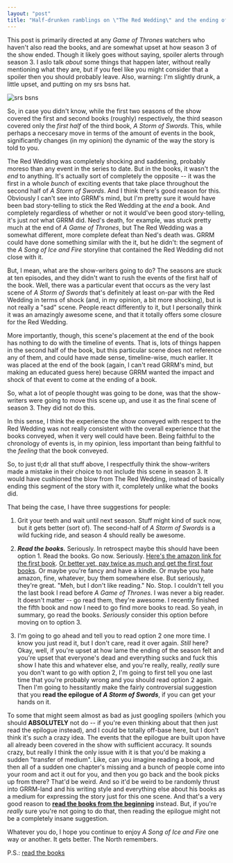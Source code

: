 ```yaml
---
layout: "post"
title: "Half-drunken ramblings on \"The Red Wedding\" and the ending of <em>Game of Thrones</em>' third season"
---
```


This post is primarily directed at any _Game of Thrones_ watchers who haven't also read the books, and are somewhat upset at how season 3 of the show ended. Though it likely goes without saying, spoiler alerts through season 3. I aslo talk _about_ some things that happen later, without really mentioning what they are, but if you feel like you might consider that a spoiler then you should probably leave. Also, warning: I'm slightly drunk, a little upset, and putting on my srs bsns hat.

![srs bsns](http://i.imgur.com/ITwjWiv.jpg)

So, in case you didn't know, while the first two seasons of the show covered the first and second books (roughly) respectively, the third season covered only the _first half_ of the third book, _A Storm of Swords_. This, while perhaps a neccesary move in terms of the amount of events in the book, significantly changes (in my opinion) the dynamic of the way the story is told to you.

The Red Wedding was completely shocking and saddening, probably moreso than any event in the series to date. But in the books, it wasn't the _end_ to anything. It's actually sort of completely the opposite -- it was the first in a whole _bunch_ of exciting events that take place throughout the second half of _A Storm of Swords_. And I think there's good reason for this. Obviously I can't see into GRRM's mind, but I'm pretty sure it would have been bad story-telling to stick the Red Wedding at the _end_ a book. And completely regardless of whether or not it would've been good story-telling, it's just _not_ what GRRM did. Ned's death, for example, was stuck pretty much at the end of _A Game of Thrones_, but The Red Wedding was a somewhat different, more complete defeat than Ned's death was. GRRM could have done something similar with the it, but he didn't: the segment of the _A Song of Ice and Fire_ storyline that contained the Red Wedding did not close with it.

But, I mean, what are the show-writers going to do? The seasons are stuck at ten episodes, and they didn't want to rush the events of the first half of the book. Well, there was a particular event that occurs as the very last scene of _A Storm of Swords_ that's definitely at least on-par with the Red Wedding in terms of shock (and, in my opinion, a bit more shocking), but is not really a "sad" scene. People react differently to it, but I personally think it was an amazingly awesome scene, and that it totally offers some closure for the Red Wedding.

More importantly, though, this scene's placement at the end of the book has nothing to do with the timeline of events. That is, lots of things happen in the second half of the book, but this particular scene does not reference any of them, and could have made sense, timeline-wise, much earlier. It was placed at the end of the book (again, I can't read GRRM's mind, but making an educated guess here) because GRRM wanted the impact and shock of that event to come at the ending of a book.

So, what a lot of people thought was going to be done, was that the show-writers were going to move this scene up, and use it as the final scene of season 3. They did not do this.

In this sense, I think the experience the show conveyed with respect to the Red Wedding was not really consistent with the overall experience that the books conveyed, when it very well could have been. Being faithful to the chronology of events is, in my opinion, less important than being faithful to the _feeling_ that the book conveyed.

So, to just tl;dr all that stuff above, I respectfully think the show-writers made a mistake in their choice to not include this scene in season 3. It would have cushioned the blow from The Red Wedding, instead of basically ending this segment of the story with it, completely unlike what the books did.

That being the case, I have three suggestions for people:

1. Grit your teeth and wait until next season. Stuff might kind of suck now, but it gets better (sort of). The second-half of _A Storm of Swords_ is a wild fucking ride, and season 4 should really be awesome.

2. ***Read the books.*** Seriously. In retrospect maybe this should have been option 1. Read the books. Go now. Seriously. [Here's the amazon link for the first book](http://www.amazon.com/Game-Thrones-Song-Fire-Book/dp/0553386794/ref=sr_1_1?ie=UTF8&qid=1370838508&sr=8-1&keywords=A+Game+of+Thrones). [Or better yet, pay twice as much and get the first four books](http://www.amazon.com/Books-Thrones-Feast-Crows-Swords/dp/0345529057/ref=sr_1_2?ie=UTF8&qid=1370838508&sr=8-2&keywords=A+Game+of+Thrones). Or maybe you're fancy and have a kindle. Or maybe you hate amazon, fine, whatever, buy them somewhere else. But seriously, they're great. "Meh, but I don't like reading." No. Stop. I couldn't tell you the last book I read before _A Game of Thrones_. I was never a big reader. It doesn't matter -- go read them, they're awesome. I recently finished the fifth book and now I need to go find more books to read. So yeah, in summary, go read the books. _Seriously_ consider this option before moving on to option 3.

3. I'm going to go ahead and tell you to read option 2 one more time. I know you just read it, but I don't care, read it over again. _Still_ here? Okay, well, if you're upset at how lame the ending of the season felt and you're upset that everyone's dead and everything sucks and fuck this show I hate this and whatever else, and you're really, really, _really_ sure you don't want to go with option 2, I'm going to first tell you one last time that you're probably wrong and you should read option 2 again. Then I'm going to hessitantly make the fairly controversial suggestion that you **read the epilogue of _A Storm of Swords_**, if you can get your hands on it.

To some that might seem almost as bad as just googling spoilers (which you should **ABSOLUTELY** not do -- if you're even thinking about that then just read the epilogue instead), and I could be totally off-base here, but I don't think it's _such_ a crazy idea. The events that the epilogue are built upon have all already been covered in the show with sufficient accuracy. It sounds crazy, but really I think the only issue with it is that you'd be making a sudden "transfer of medium". Like, can you imagine reading a book, and then all of a sudden one chapter's missing and a bunch of people come into your room and act it out for you, and then you go back and the book picks up from there? That'd be weird. And so it'd be weird to be randomly thrust into GRRM-land and his writing style and everything else about his books as a medium for expressing the story just for this one scene. And that's a very good reason to [**read the books from the beginning**](http://www.amazon.com/Game-Thrones-Song-Fire-Book/dp/0553386794/ref=sr_1_1?ie=UTF8&qid=1370838508&sr=8-1&keywords=A+Game+of+Thrones) instead. But, if you're _really_ sure you're not going to do that, then reading the epilogue might not be a completely insane suggestion.

Whatever you do, I hope you continue to enjoy _A Song of Ice and Fire_ one way or another. It gets better. The North remembers.

P.S.: [read the books](http://www.amazon.com/Game-Thrones-Song-Fire-Book/dp/0553386794/ref=sr_1_1?ie=UTF8&qid=1370838508&sr=8-1&keywords=A+Game+of+Thrones)
